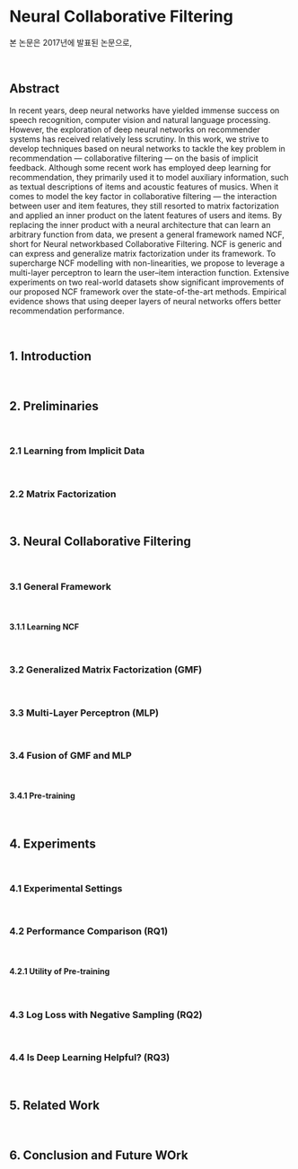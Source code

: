 # Neural Collaborative Filtering
본 논문은 2017년에 발표된 논문으로,

<br/>

## Abstract
In recent years, deep neural networks have yielded immense success on speech recognition, computer vision and natural language processing. However, the exploration of deep neural networks on recommender systems has received relatively less scrutiny. In this work, we strive to develop techniques based on neural networks to tackle the key problem in recommendation — collaborative filtering — on the basis of implicit feedback. 
Although some recent work has employed deep learning for recommendation, they primarily used it to model auxiliary information, such as textual descriptions of items and acoustic features of musics. When it comes to model the key factor in collaborative filtering — the interaction between user and item features, they still resorted to matrix factorization and applied an inner product on the latent features of users and items. 
By replacing the inner product with a neural architecture that can learn an arbitrary function from data, we present a general framework named NCF, short for Neural networkbased Collaborative Filtering. NCF is generic and can express and generalize matrix factorization under its framework. To supercharge NCF modelling with non-linearities, we propose to leverage a multi-layer perceptron to learn the user–item interaction function. Extensive experiments on two real-world datasets show significant improvements of our proposed NCF framework over the state-of-the-art methods. Empirical evidence shows that using deeper layers of neural
networks offers better recommendation performance. 

<br/>

## 1. Introduction

<br/>


## 2. Preliminaries

<br/>


### 2.1 Learning from Implicit Data

<br/>

### 2.2 Matrix Factorization

<br/>

## 3. Neural Collaborative Filtering

<br/>

### 3.1 General Framework

<br/>

#### 3.1.1 Learning NCF

<br/>

### 3.2 Generalized Matrix Factorization (GMF)

<br/>

### 3.3 Multi-Layer Perceptron (MLP)

<br/>

### 3.4 Fusion of GMF and MLP

<br/>


#### 3.4.1 Pre-training

<br/>

## 4. Experiments

<br/>

### 4.1 Experimental Settings

<br/>

### 4.2 Performance Comparison (RQ1)

<br/>

#### 4.2.1 Utility of Pre-training

<br/>

### 4.3 Log Loss with Negative Sampling (RQ2)

<br/>

### 4.4 Is Deep Learning Helpful? (RQ3)

<br/>

## 5. Related Work

<br/>

## 6. Conclusion and Future WOrk

<br/>
